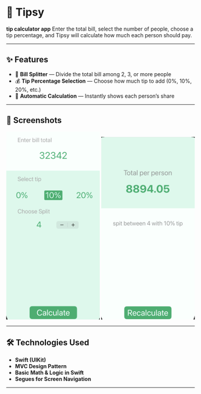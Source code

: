 # 💸 Tipsy  

**tip calculator app**
Enter the total bill, select the number of people, choose a tip percentage, and Tipsy will calculate how much each person should pay.  

---

## ✨ Features  
- 🔢 **Bill Splitter** — Divide the total bill among 2, 3, or more people  
- 💰 **Tip Percentage Selection** — Choose how much tip to add (0%, 10%, 20%, etc.)  
- 🧮 **Automatic Calculation** — Instantly shows each person’s share  
 
---

## 📱 Screenshots  

<p align="left">
  <img src="Document/screenshot1.png" alt="Input Screen" width="250"/>
  <img src="Document/screenshot2.png" alt="Result Screen" width="250"/>
</p>  

---

## 🛠️ Technologies Used  
- **Swift (UIKit)**  
- **MVC Design Pattern**  
- **Basic Math & Logic in Swift**  
- **Segues for Screen Navigation**  

---


